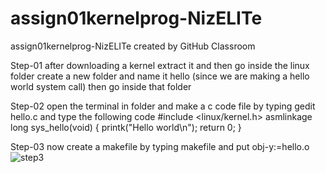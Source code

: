 # assign01kernelprog-NizELITe
assign01kernelprog-NizELITe created by GitHub Classroom

Step-01
after downloading a kernel  extract it  and then go inside the linux folder
create a new folder and name it hello (since we are making a hello world system call)
then go inside that folder

Step-02
open the terminal in folder and make a c code file by typing gedit hello.c
and type the following code
#include <linux/kernel.h>
asmlinkage long sys_hello(void)
{
printk("Hello world\n");
return 0;
}

Step-03
now create a makefile  by typing makefile and put obj-y:=hello.o
![step3](https://user-images.githubusercontent.com/125905421/224109197-ece5ad1f-4695-48e2-8de3-caddfbf907e0.jpg)


